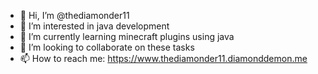 - 👋 Hi, I’m @thediamonder11
- 👀 I’m interested in java development
- 🌱 I’m currently learning minecraft plugins using java
- 💞️ I’m looking to collaborate on these tasks
- 📫 How to reach me: https://www.thediamonder11.diamonddemon.me


